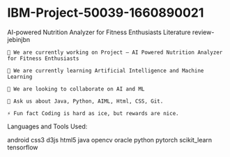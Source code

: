 # IBM-Project-50039-1660890021
AI-powered Nutrition Analyzer for Fitness Enthusiasts
Literature review-jebinjbn


    🔭 We are currently working on Project – AI Powered Nutrition Analyzer for Fitness Enthusiasts

    🌱 We are currently learning Artificial Intelligence and Machine Learning

    👯 We are looking to collaborate on AI and ML

    💬 Ask us about Java, Python, AIML, Html, CSS, Git.

    ⚡ Fun fact Coding is hard as ice, but rewards are nice.

Languages and Tools Used:

android css3 d3js html5 java opencv oracle python pytorch scikit_learn tensorflow 
